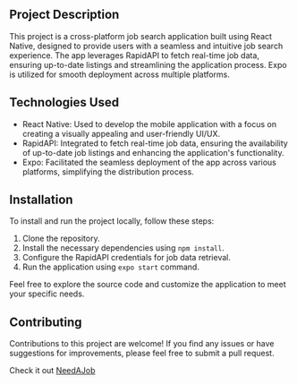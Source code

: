 ## Project Description

This project is a cross-platform job search application built using React Native, designed to provide users with a seamless and intuitive job search experience. The app leverages RapidAPI to fetch real-time job data, ensuring up-to-date listings and streamlining the application process. Expo is utilized for smooth deployment across multiple platforms.

## Technologies Used

- React Native: Used to develop the mobile application with a focus on creating a visually appealing and user-friendly UI/UX.
- RapidAPI: Integrated to fetch real-time job data, ensuring the availability of up-to-date job listings and enhancing the application's functionality.
- Expo: Facilitated the seamless deployment of the app across various platforms, simplifying the distribution process.

## Installation

To install and run the project locally, follow these steps:

1. Clone the repository.
2. Install the necessary dependencies using `npm install`.
3. Configure the RapidAPI credentials for job data retrieval.
4. Run the application using `expo start` command.

Feel free to explore the source code and customize the application to meet your specific needs.

## Contributing

Contributions to this project are welcome! If you find any issues or have suggestions for improvements, please feel free to submit a pull request.

Check it out [NeedAJob](https://expo.dev/%40omar212/jobs-app?serviceType=classic&distribution=expo-go&releaseChannel=default)

